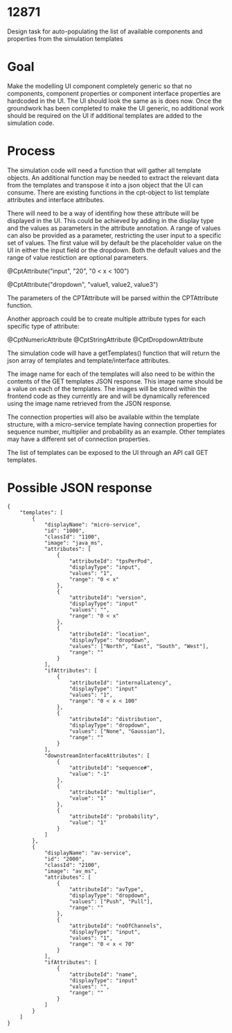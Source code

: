 # 12871
Design task for auto-populating the list of available components and properties from the simulation templates

# Goal
Make the modelling UI component completely generic so that no components, component properties or component interface properties are hardcoded in the UI. The UI should look the same as is does now. Once the groundwork has been completed to make the UI generic, no additional work should be required on the UI if additional templates are added to the simulation code.

# Process
The simulation code will need a function that will gather all template objects. An additional function may be needed to extract the relevant data from the templates and transpose it into a json object that the UI can consume. There are existing functions in the cpt-object to list template attributes and interface attributes.

There will need to be a way of identifing how these attribute will be displayed in the UI. This could be achieved by adding in the display type and the values as parameters in the attribute annotation. A range of values can also be provided as a parameter, restricting the user input to a specific set of values. The first value will by default be the placeholder value on the UI in either the input field or the dropdown. Both the default values and the range of value restiction are optional parameters.

@CptAttribute("input", "20", "0 < x < 100")

@CptAttribute("dropdown", "value1, value2, value3")

The parameters of the CPTAttribute will be parsed within the CPTAttribute function.

Another approach could be to create multiple attribute types for each specific type of attribute:

@CptNumericAttribute
@CptStringAttribute
@CptDropdownAttribute

The simulation code will have a getTemplates() function that will return the json array of templates and template/interface attributes.

The image name for each of the templates will also need to be within the contents of the GET templates JSON response. This image name should be a value on each of the templates. The images will be stored within the frontend code as they currently are and will be dynamically referenced using the image name retrieved from the JSON response.

The connection properties will also be available within the template structure, with a micro-service template having connection properties for sequence number, multiplier and probability as an example. Other templates may have a different set of connection properties.

The list of templates can be exposed to the UI through an API call GET templates.


# Possible JSON response
```
{
	"templates": [
		{
			"displayName": "micro-service",
			"id": "1000",
			"classId": "1100",
			"image": "java_ms",
			"attributes": [
				{
					"attributeId": "tpsPerPod",
					"displayType": "input",
					"values": "1",
					"range": "0 < x"
				},
				{
					"attributeId": "version",
					"displayType": "input"
					"values": "",
					"range": "0 < x"
				},
				{
					"attributeId": "location",
					"displayType": "dropdown",
					"values": ["North", "East", "South", "West"],
					"range": ""					
				}
			],
			"ifAttributes": [
				{
					"attributeId": "internalLatency",
					"displayType": "input"
					"values": "1",
					"range": "0 < x < 100"
				},
				{
					"attributeId": "distribution",
					"displayType": "dropdown",
					"values": ["None", "Gaussian"],
					"range": ""	
				}
			],
			"downstreamInterfaceAttributes": [
				{
					"attributeId": "sequence#",
					"value": "-1"
				},
				{
					"attributeId": "multiplier",
					"value": "1"
				},
				{
					"attributeId": "probability",
					"value": "1"
				}
			]
		},
		{
			"displayName": "av-service",
			"id": "2000",
			"classId": "2100",
			"image": "av_ms",
			"attributes": [
				{
					"attributeId": "avType",
					"displayType": "dropdown",
					"values": ["Push", "Pull"],
					"range": ""	
				},
				{
					"attributeId": "noOfChannels",
					"displayType": "input",
					"values": "1",
					"range": "0 < x < 70"
				}
			],
			"ifAttributes": [
				{
					"attributeId": "name",
					"displayType": "input"
					"values": "",
					"range": ""
				}
			]
		}
	]
}
```
